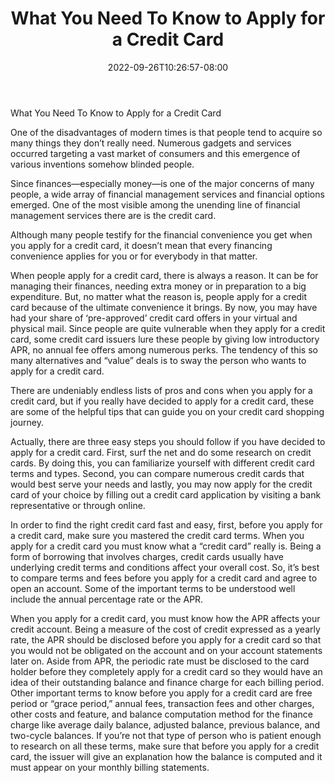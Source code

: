 ﻿---
title: "What You Need To Know to Apply for a Credit Card"
date: 2022-09-26T10:26:57-08:00
description: "Credit Card Tips for Web Success"
featured_image: "/images/Credit Card.jpg"
tags: ["Credit Card"]
---

What You Need To Know to Apply for a Credit Card 

One of the disadvantages of modern times is that people tend to acquire so many things they don’t really need. Numerous gadgets and services occurred targeting a vast market of consumers and this emergence of various inventions somehow blinded people. 

Since finances—especially money—is one of the major concerns of many people, a wide array of financial management services and financial options emerged. One of the most visible among the unending line of financial management services there are is the credit card. 

Although many people testify for the financial convenience you get when you apply for a credit card, it doesn’t mean that every financing convenience applies for you or for everybody in that matter. 

When people apply for a credit card, there is always a reason. It can be for managing their finances, needing extra money or in preparation to a big expenditure. But, no matter what the reason is, people apply for a credit card because of the ultimate convenience it brings. By now, you may have had your share of ‘pre-approved’ credit card offers in your virtual and physical mail. Since people are quite vulnerable when they apply for a credit card, some credit card issuers lure these people by giving low introductory APR, no annual fee offers among numerous perks. The tendency of this so many alternatives and “value” deals is to sway the person who wants to apply for a credit card. 

There are undeniably endless lists of pros and cons when you apply for a credit card, but if you really have decided to apply for a credit card, these are some of the helpful tips that can guide you on your credit card shopping journey. 

Actually, there are three easy steps you should follow if you have decided to apply for a credit card. First, surf the net and do some research on credit cards. By doing this, you can familiarize yourself with different credit card terms and types. Second, you can compare numerous credit cards that would best serve your needs and lastly, you may now apply for the credit card of your choice by filling out a credit card application by visiting a bank representative or through online. 

In order to find the right credit card fast and easy, first, before you apply for a credit card, make sure you mastered the credit card terms. When you apply for a credit card you must know what a “credit card” really is. Being a form of borrowing that involves charges, credit cards usually have underlying credit terms and conditions affect your overall cost. So, it’s best to compare terms and fees before you apply for a credit card and agree to open an account. Some of the important terms to be understood well include the annual percentage rate or the APR. 

When you apply for a credit card, you must know how the APR affects your credit account. Being a measure of the cost of credit expressed as a yearly rate, the APR should be disclosed before you apply for a credit card so that you would not be obligated on the account and on your account statements later on. Aside from APR, the periodic rate must be disclosed to the card holder before they completely apply for a credit card so they would have an idea of their outstanding balance and finance charge for each billing period. Other important terms to know before you apply for a credit card are free period or “grace period,” annual fees, transaction fees and other charges, other costs and feature, and balance computation method for the finance charge like average daily balance, adjusted balance, previous balance, and two-cycle balances. If you’re not that type of person who is patient enough to research on all these terms, make sure that before you apply for a credit card, the issuer will give an explanation how the balance is computed and it must appear on your monthly billing statements.

